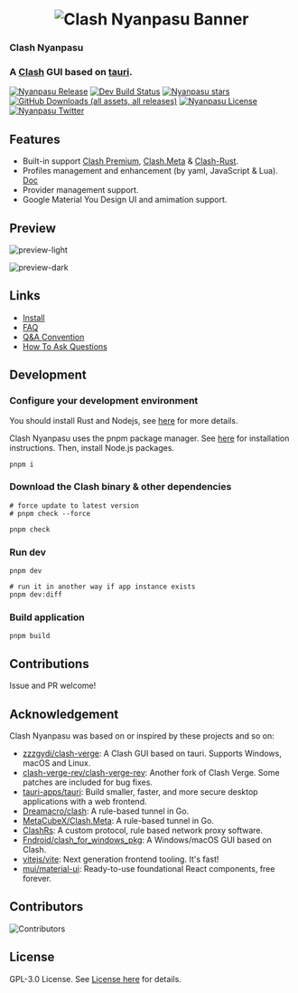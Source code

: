 <h1 align="center">
  <img src="https://nyanpasu.elaina.moe/images/banner/nyanpasu_banner.png" alt="Clash Nyanpasu Banner" />
</h1>

<h3>Clash Nyanpasu</h3>

<h3>
  A <a href="https://github.com/Dreamacro/clash">Clash</a> GUI based on <a href="https://github.com/tauri-apps/tauri">tauri</a>.
</h3>

<p>
  <a href="https://github.com/LibNyanpasu/clash-nyanpasu/releases/latest"><img src="https://img.shields.io/github/v/release/LibNyanpasu/clash-nyanpasu?style=flat-square" alt="Nyanpasu Release" /></a>
  <a href="https://github.com/LibNyanpasu/clash-nyanpasu/releases/pre-release"><img src="https://img.shields.io/github/actions/workflow/status/LibNyanpasu/clash-nyanpasu/target-dev-build.yaml?style=flat-square" alt="Dev Build Status" /></a>
  <a href="https://github.com/LibNyanpasu/clash-nyanpasu/stargazers"><img src="https://img.shields.io/github/stars/LibNyanpasu/clash-nyanpasu?style=flat-square" alt="Nyanpasu stars" /></a>
  <a href="https://github.com/LibNyanpasu/clash-nyanpasu/releases/latest"><img src="https://img.shields.io/github/downloads/LibNyanpasu/clash-nyanpasu/total?style=flat-square" alt="GitHub Downloads (all assets, all releases)" /></a>
  <a href="https://github.com/LibNyanpasu/clash-nyanpasu/blob/main/LICENSE"><img src="https://img.shields.io/github/license/LibNyanpasu/clash-nyanpasu?style=flat-square" alt="Nyanpasu License" /></a>
  <a href="https://twitter.com/ClashNyanpasu"><img src="https://img.shields.io/twitter/follow/ClashNyanpasu?style=flat-square" alt="Nyanpasu Twitter" /></a>
</p>

## Features

- Built-in support [Clash Premium](https://github.com/Dreamacro/clash), [Clash.Meta](https://github.com/MetaCubeX/mihomo) & [Clash-Rust](https://github.com/Watfaq/clash-rs).
- Profiles management and enhancement (by yaml, JavaScript & Lua). [Doc](https://nyanpasu.elaina.moe/tutorial/proxy-chain.html)
- Provider management support.
- Google Material You Design UI and amimation support.

## Preview

![preview-light](https://nyanpasu.elaina.moe/images/screenshot/app-dashboard-light.png)

![preview-dark](https://nyanpasu.elaina.moe/images/screenshot/app-dashboard-dark.png)

## Links

- [Install](https://nyanpasu.elaina.moe/tutorial/install.html)
- [FAQ](https://nyanpasu.elaina.moe/others/faq.html)
- [Q&A Convention](https://nyanpasu.elaina.moe/others/issues.html)
- [How To Ask Questions](https://nyanpasu.elaina.moe/others/how-to-ask.html)

## Development

### Configure your development environment

You should install Rust and Nodejs, see [here](https://tauri.app/v1/guides/getting-started/prerequisites) for more details.

Clash Nyanpasu uses the pnpm package manager. See [here](https://pnpm.io/installation) for installation instructions. Then, install Node.js packages.

```shell
pnpm i
```

### Download the Clash binary & other dependencies

```shell
# force update to latest version
# pnpm check --force

pnpm check
```

### Run dev

```shell
pnpm dev

# run it in another way if app instance exists
pnpm dev:diff
```

### Build application

```shell
pnpm build
```

## Contributions

Issue and PR welcome!

## Acknowledgement

Clash Nyanpasu was based on or inspired by these projects and so on:

- [zzzgydi/clash-verge](https://github.com/zzzgydi/clash-verge): A Clash GUI based on tauri. Supports Windows, macOS and Linux.
- [clash-verge-rev/clash-verge-rev](https://github.com/clash-verge-rev/clash-verge-rev): Another fork of Clash Verge. Some patches are included for bug fixes.
- [tauri-apps/tauri](https://github.com/tauri-apps/tauri): Build smaller, faster, and more secure desktop applications with a web frontend.
- [Dreamacro/clash](https://github.com/Dreamacro/clash): A rule-based tunnel in Go.
- [MetaCubeX/Clash.Meta](https://github.com/MetaCubeX/mihomo): A rule-based tunnel in Go.
- [ClashRs](https://github.com/Watfaq/clash-rs): A custom protocol, rule based network proxy software.
- [Fndroid/clash_for_windows_pkg](https://github.com/Fndroid/clash_for_windows_pkg): A Windows/macOS GUI based on Clash.
- [vitejs/vite](https://github.com/vitejs/vite): Next generation frontend tooling. It's fast!
- [mui/material-ui](https://github.com/mui/material-ui): Ready-to-use foundational React components, free forever.

## Contributors

![Contributors](https://contrib.rocks/image?repo=LibNyanpasu/clash-nyanpasu)

## License

GPL-3.0 License. See [License here](./LICENSE) for details.
